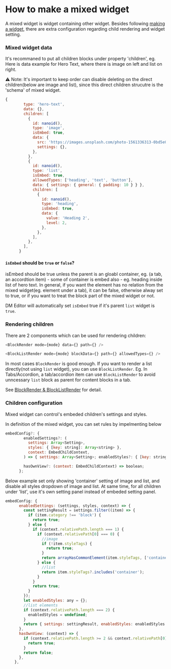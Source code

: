# How to make a mixed widget

A mixed widget is widget containing other widget. Besides following [making a widget](./how-to-make-widget.md), there are extra configuration regarding child rendering and widget setting.

### Mixed widget data

It's recommaned to put all children blocks under property 'children', eg. Here is data example for Hero Text, where there is image on left and list on right.

⚠️ Note: It's important to keep order can disable deleting on the direct children(below are image and list), since this direct children strucutre is the 'schema' of mixed widget.

```javascript
{
        type: 'hero-text',
        data: {},
        children: [
          {
            id: nanoid(),
            type: 'image',
            isEmbed: true,
            data: {
              src: 'https://images.unsplash.com/photo-1561336313-0bd5e0b27ec8?q=80&w=2940&auto=format&fit=crop&ixlib=rb-4.0.3&ixid=M3wxMjA3fDB8MHxwaG90by1wYWdlfHx8fGVufDB8fHx8fA%3D%3D',
              settings: {},
            },
          },
          {
            id: nanoid(),
            type: 'list',
            isEmbed: true,
            allowedTypes: ['heading', 'text', 'button'],
            data: { settings: { general: { padding: 10 } } },
            children: [
              {
                id: nanoid(),
                type: 'heading',
                isEmbed: true,
                data: {
                  value: 'Heading 2',
                  level: 2,
                },
              },
            ],
          },
        ],
      }
```

#### `isEmbed` should be `true` or `false`?

isEmbed should be true unless the parent is an gloabl container, eg. (a tab, an accordtion item) - some of container is embed also - eg. heading inside list of hero text. In general, if you want the element has no relation from the mixed widget(eg. element under a tab), it can be false, otherwise alway set to true, or if you want to treat the block part of the mixed widget or not.

DM Editor will automatically set `isEmbed` true if it's parent `list` widget is `true`.

### Rendering children

There are 2 components which can be used for rendering children:

```javascript
<BlockRender mode={mode} data={} path={} />

<BlockListRender mode={mode} blockData={} path={} allowedTypes={} />
```

In most cases `BlockRender` is good enough. If you want to render a list directly(not using `list` widget), you can use `BlockListRender`. Eg. In Tabs/Accordion, a tab/accordion item can use `BlockListRender` to avoid unncessary `list` block as parent for content blocks in a tab.

See [BlockRender & BlockListRender](../../reference/block-render) for detail.

### Children configuration

Mixed widget can control's embeded children's settings and styles.

In definition of the mixed widget, you can set rules by impelmenting below

```javascript
embedConfig?: {
        enabledSettings?: (
          settings: Array<Setting>,
          styles: { [key: string]: Array<string> },
          context: EmbedChildContext,
        ) => { settings: Array<Setting>; enabledStyles?: { [key: string]: Array<string> } };

        hasOwnView?: (context: EmbedChildContext) => boolean;
      };

```

Below example set only showing 'container' setting of image and list, and disable all styles dropdown of image and list. At same time, for all children under 'list', use it's own setting panel instead of embeded setting panel.

```javascript
embedConfig: {
      enabledSettings: (settings, styles, context) => {
        const settingResult = settings.filter((item) => {
          if (item.category !== 'block') {
            return true;
          } else {
            if (context.relativePath.length === 1) {
              if (context.relativePath[0] === 0) {
                //image
                if (!item.styleTags) {
                  return true;
                }
                return arrayHasCommonElement(item.styleTags, ['container']);
              } else {
                //list
                return item.styleTags?.includes('container');
              }
            }
            return true;
          }
        });
        let enabledStyles: any = {};
        //list elements
        if (context.relativePath.length === 2) {
          enabledStyles = undefined;
        }
        return { settings: settingResult, enabledStyles: enabledStyles };
      },
      hasOwnView: (context) => {
        if (context.relativePath.length >= 2 && context.relativePath[0] === 1) {
          return true;
        }
        return false;
      },
    },
```
